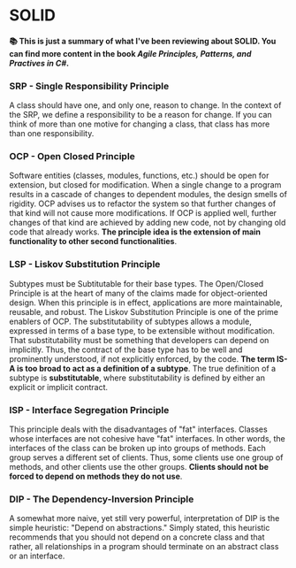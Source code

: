 # SOLID
#### 📚 This is just a summary of what I've been reviewing about SOLID. You can find more content in the book *Agile Principles, Patterns, and Practives in C#*.

### SRP - Single Responsibility Principle
A class should have one, and only one, reason to change. In the context of the SRP, we define a responsibility to be a reason for change. If you can think of more than one motive for changing a class, that class has more than one responsibility.

### OCP - Open Closed Principle
Software entities (classes, modules, functions, etc.) should be open for extension, but closed for modification. When a single change to a program results in a cascade of changes to dependent modules, the design smells of rigidity. OCP advises us to refactor the system so that further changes of that kind will not cause more modifications. If OCP is applied well, further changes of that kind are achieved by adding new code, not by changing old code that already works. **The principle idea is the extension of main functionality to other second functionalities**.

### LSP - Liskov Substitution Principle
Subtypes must be Subtitutable for their base types. The Open/Closed Principle is at the heart of many of the claims made for object-oriented design. When this principle is in effect, applications are more maintainable, reusable, and robust. The Liskov Substitution Principle is one of the prime enablers of OCP. The substitutability of subtypes allows a module, expressed in terms of a base type, to be extensible without modification. That substitutability must be something that developers can depend on implicitly. Thus, the contract of the
base type has to be well and prominently understood, if not explicitly enforced, by the code. **The term IS-A is too broad to act as a definition of a subtype**. The true definition of a subtype is **substitutable**, where substitutability is defined by either an explicit or implicit contract.

### ISP - Interface Segregation Principle
This principle deals with the disadvantages of "fat" interfaces. Classes whose interfaces are not cohesive have "fat" interfaces. In other words, the interfaces of the class can be broken up into groups of methods. Each group serves a different set of clients. Thus, some clients use one group of methods, and other clients use the other groups. **Clients should not be forced to depend on methods they do not use**.

### DIP - The Dependency-Inversion Principle
A somewhat more naive, yet still very powerful, interpretation of DIP is the simple heuristic: "Depend on abstractions." Simply stated, this heuristic recommends that you should not depend on a concrete class and that rather, all relationships in a program should terminate on an abstract class or an interface.
